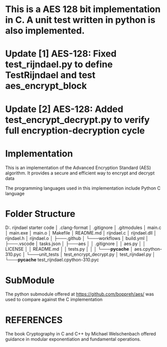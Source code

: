 # This is a AES 128 bit implementation in C. A unit test written in python is also implemented.

# Update [1] AES-128: Fixed test_rijndael.py to define TestRijndael and test aes_encrypt_block

# Update [2] AES-128: Added test_encrypt_decrypt.py to verify full encryption-decryption cycle

# Implementation

This is an implementation of the Advanced Encryption Standard (AES) algorithm. It provides a secure and efficient way to encrypt and decrypt data

The programming languages used in this implementation include
  Python
  C language

# Folder Structure

D:. rijndael starter code
│   .clang-format
│   .gitignore
│   .gitmodules
│   main.c
│   main.exe
│   main.o
│   Makefile
│   README.md
│   rijndael.c
│   rijndael.dll
│   rijndael.h
│   rijndael.o
│
├───.github
│   └───workflows
│           build.yml
│
├───.vscode
│       tasks.json
│
├───aes
│   │   .gitignore
│   │   aes.py
│   │   LICENSE
│   │   README.md
│   │   tests.py
│   │
│   └───__pycache__
│           aes.cpython-310.pyc
│
└───unit_tests
    │   test_encrypt_decrypt.py
    │   test_rijndael.py
    │
    └───__pycache__
            test_rijndael.cpython-310.pyc

# SubModule 

The python submodule offered at https://github.com/boppreh/aes/ was used to compare against the C implementation

# REFERENCES

The book Cryptography in C and C++ by Michael Welschenbach offered guidance in modular exponentiation and fundamental operations.


